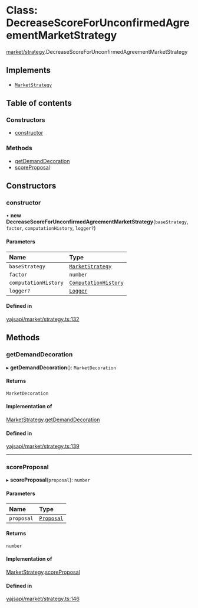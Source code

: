 # Class: DecreaseScoreForUnconfirmedAgreementMarketStrategy

[market/strategy](../modules/market_strategy.md).DecreaseScoreForUnconfirmedAgreementMarketStrategy

## Implements

- [`MarketStrategy`](../interfaces/market_strategy.MarketStrategy.md)

## Table of contents

### Constructors

- [constructor](market_strategy.DecreaseScoreForUnconfirmedAgreementMarketStrategy.md#constructor)

### Methods

- [getDemandDecoration](market_strategy.DecreaseScoreForUnconfirmedAgreementMarketStrategy.md#getdemanddecoration)
- [scoreProposal](market_strategy.DecreaseScoreForUnconfirmedAgreementMarketStrategy.md#scoreproposal)

## Constructors

### constructor

• **new DecreaseScoreForUnconfirmedAgreementMarketStrategy**(`baseStrategy`, `factor`, `computationHistory`, `logger?`)

#### Parameters

| Name | Type |
| :------ | :------ |
| `baseStrategy` | [`MarketStrategy`](../interfaces/market_strategy.MarketStrategy.md) |
| `factor` | `number` |
| `computationHistory` | [`ComputationHistory`](../interfaces/market_strategy.ComputationHistory.md) |
| `logger?` | [`Logger`](../interfaces/utils_logger.Logger.md) |

#### Defined in

[yajsapi/market/strategy.ts:132](https://github.com/golemfactory/yajsapi/blob/dec68b9/yajsapi/market/strategy.ts#L132)

## Methods

### getDemandDecoration

▸ **getDemandDecoration**(): `MarketDecoration`

#### Returns

`MarketDecoration`

#### Implementation of

[MarketStrategy](../interfaces/market_strategy.MarketStrategy.md).[getDemandDecoration](../interfaces/market_strategy.MarketStrategy.md#getdemanddecoration)

#### Defined in

[yajsapi/market/strategy.ts:139](https://github.com/golemfactory/yajsapi/blob/dec68b9/yajsapi/market/strategy.ts#L139)

___

### scoreProposal

▸ **scoreProposal**(`proposal`): `number`

#### Parameters

| Name | Type |
| :------ | :------ |
| `proposal` | [`Proposal`](market_proposal.Proposal.md) |

#### Returns

`number`

#### Implementation of

[MarketStrategy](../interfaces/market_strategy.MarketStrategy.md).[scoreProposal](../interfaces/market_strategy.MarketStrategy.md#scoreproposal)

#### Defined in

[yajsapi/market/strategy.ts:146](https://github.com/golemfactory/yajsapi/blob/dec68b9/yajsapi/market/strategy.ts#L146)
